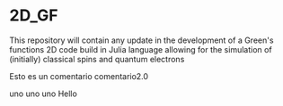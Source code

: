 # 2D_GF

This repository will contain any update in the development of a Green's functions 2D code build in Julia language allowing for the simulation of (initially) classical spins and quantum electrons

Esto es un comentario
comentario2.0

uno uno uno
Hello

